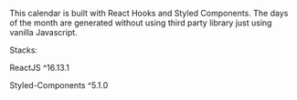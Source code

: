 This calendar is built with React Hooks and Styled Components.
The days of the month are generated without using third party library just using vanilla Javascript.

Stacks:

ReactJS ^16.13.1

Styled-Components ^5.1.0
